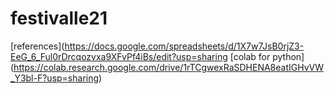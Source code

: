 # festivalle21
[references](https://docs.google.com/spreadsheets/d/1X7w7JsB0rjZ3-EeG_6_Ful0rDrcqozvxa9XFvPf4iBs/edit?usp=sharing
[colab for python] (https://colab.research.google.com/drive/1rTCgwexRaSDHENA8eatIGHvVW_Y3bl-F?usp=sharing)
